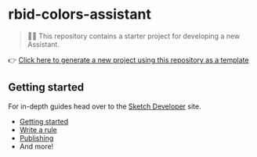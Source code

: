# rbid-colors-assistant

> 💁‍♀️ This repository contains a starter project for developing a new Assistant.

👉
[Click here to generate a new project using this repository as a template](https://github.com/sketch-hq/rbid-colors-assistant/generate)

## Getting started

For in-depth guides head over to the [Sketch Developer](https://developer.sketch.com/assistants/)
site.

- [Getting started](https://developer.sketch.com/assistants/getting-started)
- [Write a rule](https://developer.sketch.com/assistants/write-a-rule)
- [Publishing](https://developer.sketch.com/assistants/publish)
- And more!
